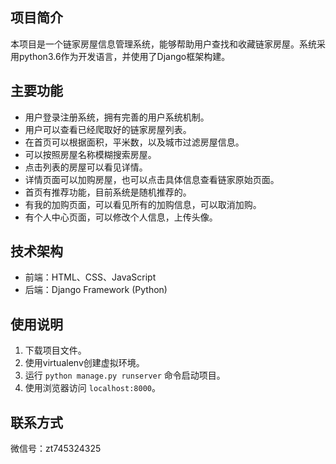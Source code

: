 ## 项目简介

本项目是一个链家房屋信息管理系统，能够帮助用户查找和收藏链家房屋。系统采用python3.6作为开发语言，并使用了Django框架构建。

## 主要功能

- 用户登录注册系统，拥有完善的用户系统机制。
- 用户可以查看已经爬取好的链家房屋列表。
- 在首页可以根据面积，平米数，以及城市过滤房屋信息。
- 可以按照房屋名称模糊搜索房屋。
- 点击列表的房屋可以看见详情。
- 详情页面可以加购房屋，也可以点击具体信息查看链家原始页面。
- 首页有推荐功能，目前系统是随机推荐的。
- 有我的加购页面，可以看见所有的加购信息，可以取消加购。
- 有个人中心页面，可以修改个人信息，上传头像。


## 技术架构

- 前端：HTML、CSS、JavaScript
- 后端：Django Framework (Python)


## 使用说明

1. 下载项目文件。
2. 使用virtualenv创建虚拟环境。
3. 运行 `python manage.py runserver` 命令启动项目。
4. 使用浏览器访问 `localhost:8000`。


## 联系方式

微信号：zt745324325